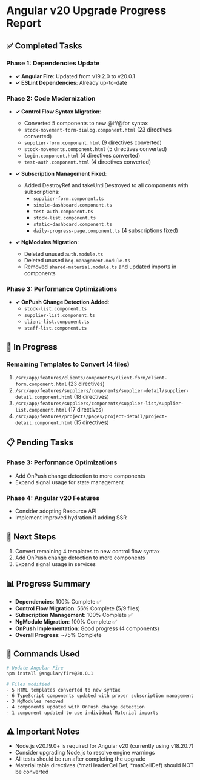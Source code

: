 # Angular v20 Upgrade Progress Report

## ✅ Completed Tasks

### Phase 1: Dependencies Update
- **✓ Angular Fire**: Updated from v19.2.0 to v20.0.1
- **✓ ESLint Dependencies**: Already up-to-date

### Phase 2: Code Modernization
- **✓ Control Flow Syntax Migration**: 
  - Converted 5 components to new @if/@for syntax
  - `stock-movement-form-dialog.component.html` (23 directives converted)
  - `supplier-form.component.html` (9 directives converted)
  - `stock-movements.component.html` (5 directives converted)
  - `login.component.html` (4 directives converted)
  - `test-auth.component.html` (4 directives converted)
  
- **✓ Subscription Management Fixed**:
  - Added DestroyRef and takeUntilDestroyed to all components with subscriptions:
    - `supplier-form.component.ts`
    - `simple-dashboard.component.ts`
    - `test-auth.component.ts`
    - `stock-list.component.ts`
    - `static-dashboard.component.ts`
    - `daily-progress-page.component.ts` (4 subscriptions fixed)
  
- **✓ NgModules Migration**:
  - Deleted unused `auth.module.ts`
  - Deleted unused `boq-management.module.ts`
  - Removed `shared-material.module.ts` and updated imports in components

### Phase 3: Performance Optimizations
- **✓ OnPush Change Detection Added**:
  - `stock-list.component.ts`
  - `supplier-list.component.ts`
  - `client-list.component.ts`
  - `staff-list.component.ts`

## 🔄 In Progress

### Remaining Templates to Convert (4 files)
1. `/src/app/features/clients/components/client-form/client-form.component.html` (23 directives)
2. `/src/app/features/suppliers/components/supplier-detail/supplier-detail.component.html` (18 directives)
3. `/src/app/features/suppliers/components/supplier-list/supplier-list.component.html` (17 directives)
4. `/src/app/features/projects/pages/project-detail/project-detail.component.html` (15 directives)

## 📋 Pending Tasks

### Phase 3: Performance Optimizations
- Add OnPush change detection to more components
- Expand signal usage for state management

### Phase 4: Angular v20 Features
- Consider adopting Resource API
- Implement improved hydration if adding SSR

## 🚀 Next Steps

1. Convert remaining 4 templates to new control flow syntax
2. Add OnPush change detection to more components
3. Expand signal usage in services

## 📊 Progress Summary

- **Dependencies**: 100% Complete ✅
- **Control Flow Migration**: 56% Complete (5/9 files)
- **Subscription Management**: 100% Complete ✅
- **NgModule Migration**: 100% Complete ✅
- **OnPush Implementation**: Good progress (4 components)
- **Overall Progress**: ~75% Complete

## 🔧 Commands Used

```bash
# Update Angular Fire
npm install @angular/fire@20.0.1

# Files modified
- 5 HTML templates converted to new syntax
- 6 TypeScript components updated with proper subscription management
- 3 NgModules removed
- 4 components updated with OnPush change detection
- 1 component updated to use individual Material imports
```

## ⚠️ Important Notes

- Node.js v20.19.0+ is required for Angular v20 (currently using v18.20.7)
- Consider upgrading Node.js to resolve engine warnings
- All tests should be run after completing the upgrade
- Material table directives (*matHeaderCellDef, *matCellDef) should NOT be converted